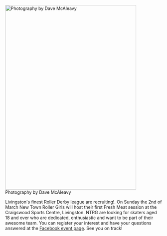 <html><body><a href="http://scottishrollerderbyblog.com/2014/02/ntrg-fm.jpg"><img src="http://scottishrollerderbyblog.com/2014/02/ntrg-fm.jpg" alt="Photography by Dave McAleavy" width="420" height="594" class="size-full wp-image-3289"></a> Photography by Dave McAleavy

Livingston's finest Roller Derby league are recruiting!. On Sunday the 2nd of March New Town Roller Girls will host their first Fresh Meat session at the Craigswood Sports Centre, Livingston.
NTRG are looking for skaters aged 18 and over who are dedicated, enthusiastic and want to be part of their awesome team. You can register your interest and have your questions answered at the <a href="https://www.facebook.com/events/250085348504987/">Facebook event page</a>.
See you on track!</body></html>
